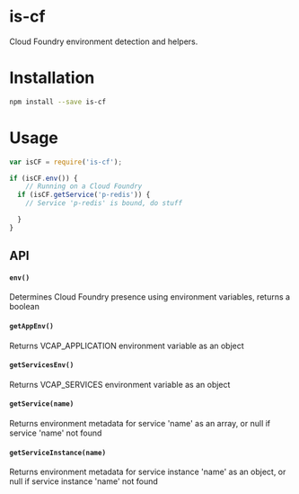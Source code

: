 is-cf
=====

Cloud Foundry environment detection and helpers.


# Installation
```bash
npm install --save is-cf
```

# Usage
```javascript
var isCF = require('is-cf');

if (isCF.env()) {
	// Running on a Cloud Foundry
  if (isCF.getService('p-redis')) {
    // Service 'p-redis' is bound, do stuff

  }
}
```

## API

#### `env()`

Determines Cloud Foundry presence using environment variables, returns a boolean

#### `getAppEnv()`

Returns VCAP_APPLICATION environment variable as an object

#### `getServicesEnv()`

Returns VCAP_SERVICES environment variable as an object

#### `getService(name)`

Returns environment metadata for service 'name' as an array, or null if service 'name' not found

#### `getServiceInstance(name)`

Returns environment metadata for service instance 'name' as an object, or null if service instance 'name' not found

